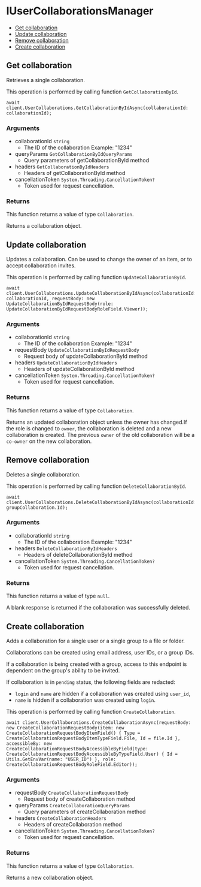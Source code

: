 # IUserCollaborationsManager


- [Get collaboration](#get-collaboration)
- [Update collaboration](#update-collaboration)
- [Remove collaboration](#remove-collaboration)
- [Create collaboration](#create-collaboration)

## Get collaboration

Retrieves a single collaboration.

This operation is performed by calling function `GetCollaborationById`.



```
await client.UserCollaborations.GetCollaborationByIdAsync(collaborationId: collaborationId);
```

### Arguments

- collaborationId `string`
  - The ID of the collaboration Example: "1234"
- queryParams `GetCollaborationByIdQueryParams`
  - Query parameters of getCollaborationById method
- headers `GetCollaborationByIdHeaders`
  - Headers of getCollaborationById method
- cancellationToken `System.Threading.CancellationToken?`
  - Token used for request cancellation.


### Returns

This function returns a value of type `Collaboration`.

Returns a collaboration object.


## Update collaboration

Updates a collaboration.
Can be used to change the owner of an item, or to
accept collaboration invites.

This operation is performed by calling function `UpdateCollaborationById`.



```
await client.UserCollaborations.UpdateCollaborationByIdAsync(collaborationId: collaborationId, requestBody: new UpdateCollaborationByIdRequestBody(role: UpdateCollaborationByIdRequestBodyRoleField.Viewer));
```

### Arguments

- collaborationId `string`
  - The ID of the collaboration Example: "1234"
- requestBody `UpdateCollaborationByIdRequestBody`
  - Request body of updateCollaborationById method
- headers `UpdateCollaborationByIdHeaders`
  - Headers of updateCollaborationById method
- cancellationToken `System.Threading.CancellationToken?`
  - Token used for request cancellation.


### Returns

This function returns a value of type `Collaboration`.

Returns an updated collaboration object unless the owner has changed.If the role is changed to `owner`, the collaboration is deleted
and a new collaboration is created. The previous `owner` of
the old collaboration will be a `co-owner` on the new collaboration.


## Remove collaboration

Deletes a single collaboration.

This operation is performed by calling function `DeleteCollaborationById`.



```
await client.UserCollaborations.DeleteCollaborationByIdAsync(collaborationId: groupCollaboration.Id);
```

### Arguments

- collaborationId `string`
  - The ID of the collaboration Example: "1234"
- headers `DeleteCollaborationByIdHeaders`
  - Headers of deleteCollaborationById method
- cancellationToken `System.Threading.CancellationToken?`
  - Token used for request cancellation.


### Returns

This function returns a value of type `null`.

A blank response is returned if the collaboration was
successfully deleted.


## Create collaboration

Adds a collaboration for a single user or a single group to a file
or folder.

Collaborations can be created using email address, user IDs, or a
group IDs.

If a collaboration is being created with a group, access to
this endpoint is dependent on the group's ability to be invited.

If collaboration is in `pending` status, the following fields
are redacted:
- `login` and `name` are hidden if a collaboration was created
using `user_id`,
-  `name` is hidden if a collaboration was created using `login`.

This operation is performed by calling function `CreateCollaboration`.



```
await client.UserCollaborations.CreateCollaborationAsync(requestBody: new CreateCollaborationRequestBody(item: new CreateCollaborationRequestBodyItemField() { Type = CreateCollaborationRequestBodyItemTypeField.File, Id = file.Id }, accessibleBy: new CreateCollaborationRequestBodyAccessibleByField(type: CreateCollaborationRequestBodyAccessibleByTypeField.User) { Id = Utils.GetEnvVar(name: "USER_ID") }, role: CreateCollaborationRequestBodyRoleField.Editor));
```

### Arguments

- requestBody `CreateCollaborationRequestBody`
  - Request body of createCollaboration method
- queryParams `CreateCollaborationQueryParams`
  - Query parameters of createCollaboration method
- headers `CreateCollaborationHeaders`
  - Headers of createCollaboration method
- cancellationToken `System.Threading.CancellationToken?`
  - Token used for request cancellation.


### Returns

This function returns a value of type `Collaboration`.

Returns a new collaboration object.


